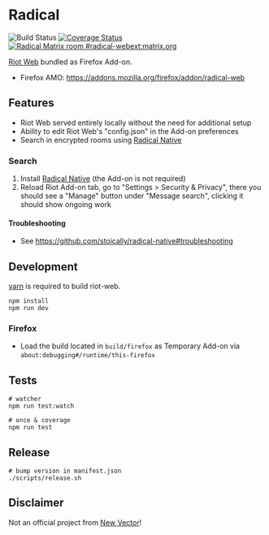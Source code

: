 # Radical

![Build Status](https://github.com/stoically/radical/workflows/build/badge.svg)
[![Coverage Status](https://coveralls.io/repos/github/stoically/radical/badge.svg?branch=master)](https://coveralls.io/github/stoically/radical?branch=master)
[![Radical Matrix room #radical-webext:matrix.org](https://img.shields.io/badge/matrix-%23radical--webext%3Amatrix.org-blue)](https://matrix.to/#/#radical-webext:matrix.org)

[Riot Web](https://github.com/vector-im/riot-web) bundled as Firefox Add-on.

- Firefox AMO: https://addons.mozilla.org/firefox/addon/radical-web

## Features

- Riot Web served entirely locally without the need for additional setup
- Ability to edit Riot Web's "config.json" in the Add-on preferences
- Search in encrypted rooms using [Radical Native](https://github.com/stoically/radical-native#readme)

### Search

1. Install [Radical Native](https://github.com/stoically/radical-native#install) (the Add-on is not required)
2. Reload Riot Add-on tab, go to "Settings > Security & Privacy", there you should see a "Manage" button under "Message search", clicking it should show ongoing work

#### Troubleshooting

- See https://github.com/stoically/radical-native#troubleshooting


## Development

[yarn](https://yarnpkg.com/) is required to build riot-web.

```shell
npm install
npm run dev
```

### Firefox

- Load the build located in `build/firefox` as Temporary Add-on via
  `about:debugging#/runtime/this-firefox`

## Tests

```shell
# watcher
npm run test:watch

# once & coverage
npm run test
```

## Release

```shell
# bump version in manifest.json
./scripts/release.sh
```

## Disclaimer

Not an official project from [New Vector](https://vector.im/)!
